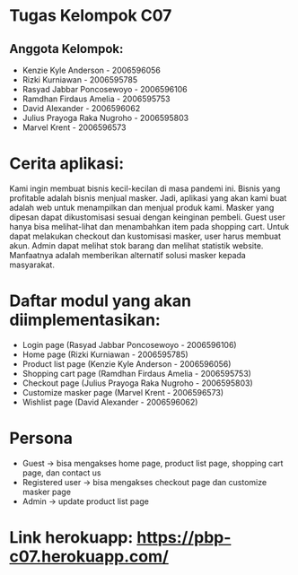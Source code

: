 # Tugas Kelompok C07

## Anggota Kelompok:
- Kenzie Kyle Anderson - 2006596056
- Rizki Kurniawan - 2006595785
- Rasyad Jabbar Poncosewoyo - 2006596106
- Ramdhan Firdaus Amelia - 2006595753
- David Alexander - 2006596062
- Julius Prayoga Raka Nugroho - 2006595803
- Marvel Krent - 2006596573

# Cerita aplikasi:

Kami ingin membuat bisnis kecil-kecilan di masa pandemi ini. Bisnis yang profitable adalah bisnis menjual masker. Jadi, aplikasi yang akan kami buat adalah web untuk menampilkan dan menjual produk kami. Masker yang dipesan dapat dikustomisasi sesuai dengan keinginan pembeli. Guest user hanya bisa melihat-lihat dan menambahkan item pada shopping cart. Untuk dapat melakukan checkout dan kustomisasi masker, user harus membuat akun. Admin dapat melihat stok barang dan melihat statistik website. Manfaatnya adalah memberikan alternatif solusi masker kepada masyarakat.

# Daftar modul yang akan diimplementasikan:
- Login page (Rasyad Jabbar Poncosewoyo - 2006596106)
- Home page (Rizki Kurniawan - 2006595785)
- Product list page (Kenzie Kyle Anderson - 2006596056)
- Shopping cart page (Ramdhan Firdaus Amelia - 2006595753)
- Checkout page (Julius Prayoga Raka Nugroho - 2006595803)
- Customize masker page (Marvel Krent - 2006596573)
- Wishlist page (David Alexander - 2006596062)

# Persona
- Guest -> bisa mengakses home page, product list page, shopping cart page, dan contact us
- Registered user -> bisa mengakses checkout page dan customize masker page
- Admin -> update product list page

# Link herokuapp: https://pbp-c07.herokuapp.com/
